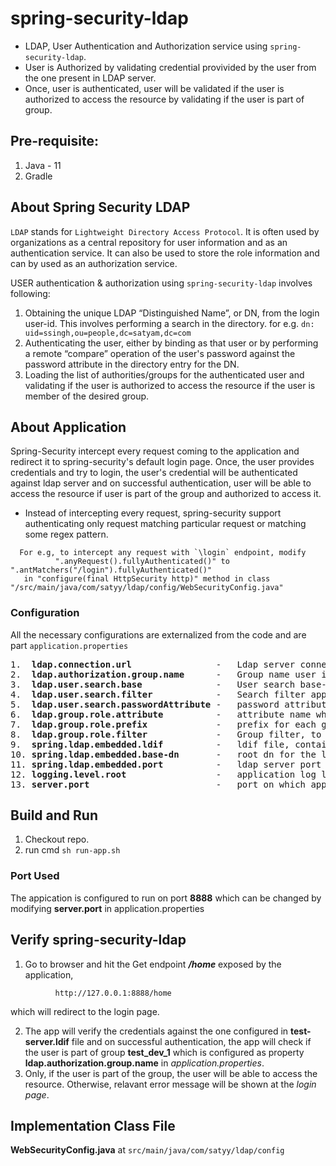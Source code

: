 # spring-security-ldap
- LDAP, User Authentication and Authorization service using `spring-security-ldap`.
- User is Authorized by validating credential provivided by the user from the one present in LDAP server.
- Once, user is authenticated, user will be validated if the user is authorized to access the resource by validating if the user is part of group.

## Pre-requisite:
1. Java - 11
2. Gradle

## About Spring Security LDAP
`LDAP` stands for `Lightweight Directory Access Protocol`. It is often used by organizations as a central repository for user information and as an authentication service. It can also be used to store the role information and can by used as an authorization service.

USER authentication & authorization using `spring-security-ldap` involves following:
  1. Obtaining the unique LDAP “Distinguished Name”, or DN, from the login user-id. This involves performing a search in the directory.
     for e.g. `dn: uid=ssingh,ou=people,dc=satyam,dc=com`
  2. Authenticating the user, either by binding as that user or by performing a remote “compare” operation of the user's password against the password attribute in the directory entry for the DN.
  3. Loading the list of authorities/groups for the authenticated user and validating if the user is authorized to access the resource if the user is member of the desired group.
 
## About Application
Spring-Security intercept every request coming to the application and redirect it to spring-security's default login page. Once, the user   provides credentials and try to login, the user's credential will be authenticated against ldap server and on successful authentication, user will be able to access the resource if user is part of the group and authorized to access it.

- Instead of intercepting every request, spring-security support authenticating only request matching particular request or matching some regex pattern.
```
  For e.g, to intercept any request with `\login` endpoint, modify 
          ".anyRequest().fullyAuthenticated()" to ".antMatchers("/login").fullyAuthenticated()"
   in "configure(final HttpSecurity http)" method in class "/src/main/java/com/satyy/ldap/config/WebSecurityConfig.java"
```  
### Configuration
All the necessary configurations are externalized from the code and are part `application.properties`
<pre>
1.  <b>ldap.connection.url</b>                -   Ldap server connection url, include root directory(for e.g: dc=satyam, dc=com)
2.  <b>ldap.authorization.group.name</b>      -   Group name user is supposed to be part of, to validate user is authorized or not.
3.  <b>ldap.user.search.base</b>              -   User search base-directory relative to root directory(which was part of connection url). Using these information spring-security forms the absolute directory where user information is present in ldap server. For e.g, in this case if <i>ldap.user.search.base</i> has configured value <i>ou=people</i> then, the absolute path becomes <i>ou=people, dc=satyam, dc=com</i>
4.  <b>ldap.user.search.filter</b>            -   Search filter applied on the distinguised name(dn) to search user inside ldap's user search base directory. For e.g, in the current application, this property is set to `uid={0}` which means value of `uid` in `dn` will be matched to the entered userId on the login page. By default, spring maps userId field in login page to {0} and password to {1}.
5.  <b>ldap.user.search.passwordAttribute</b> -   password attribute name in the `dn`. User entered password will be matched with this field in ldap user entry.
6.  <b>ldap.group.role.attribute</b>          -   attribute name which is mapped to group names in ldap server. Defualt value is `cn`
7.  <b>ldap.group.role.prefix</b>             -   prefix for each group name which spring add before every group the user is part of. Default value is `Role_`
8.  <b>ldap.group.role.filter</b>             -   Group filter, to identify if the user is part of the group or not. Default value is `member={0}` where, {0} is user id in the login page.
9.  <b>spring.ldap.embedded.ldif</b>          -   ldif file, containing entries to be loaded to in memory ldap server for this sample application. There is sample `test-server.ldif` file at resource which has data in ldif format and which creates dummy organisation hirarchy and add few user under it and also create two groups and assign user in that groups.
10. <b>spring.ldap.embedded.base-dn</b>       -   root dn for the ldap server.
11. <b>spring.ldap.embedded.port</b>          -   ldap server port
12. <b>logging.level.root</b>                 -   application log level
13. <b>server.port</b>                        -   port on which application will run. Currently, its configured to port `8888`.
</pre>  

## Build and Run
1. Checkout repo.
2. run cmd `sh run-app.sh`

### Port Used 
The appication is configured to run on port **8888** which can be changed by modifying **server.port** in application.properties 

## Verify spring-security-ldap
1. Go to browser and hit the Get endpoint <i><b>/home</b></i> exposed by the application,
```
          http://127.0.0.1:8888/home
```
   which will redirect to the login page.
   
2. The app will verify the credentials against the one configured in **test-server.ldif** file and on successful authentication, the app will check if the user is part of group **test_dev_1** which is configured as property **ldap.authorization.group.name** in <i>application.properties</i>.
3. Only, if the user is part of the group, the user will be able to access the resource. Otherwise, relavant error message will be shown at the <i>login page</i>.

## Implementation Class File

**WebSecurityConfig.java** at `src/main/java/com/satyy/ldap/config`

